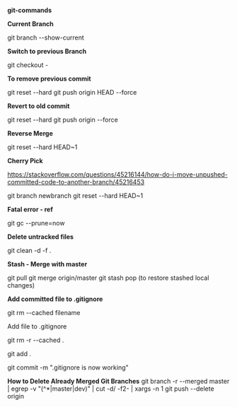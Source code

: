 **git-commands**


**Current Branch**	

git branch --show-current


**Switch to previous Branch**	

git checkout -

**To remove previous commit**	

git reset --hard <commit-id>
git push origin HEAD --force


**Revert to old commit**	

git reset --hard <commit-id>
git push origin <branch> --force

 **Reverse Merge**
 
 git reset --hard HEAD~1
 
 **Cherry Pick**	
 
 https://stackoverflow.com/questions/45216144/how-do-i-move-unpushed-committed-code-to-another-branch/45216453

 git branch newbranch
 git reset --hard HEAD~1


 **Fatal error - ref**

 git gc --prune=now


 **Delete untracked files**	

 git clean  -d  -f .

 **Stash - Merge with master** 

 git pull
 git merge origin/master
 git stash pop (to restore stashed local changes)


 **Add committed file to .gitignore**	

 git rm --cached filename

 Add file to .gitignore

 git rm -r --cached .

 git add .

 git commit -m ".gitignore is now working"
 
 
  **How to Delete Already Merged Git Branches**
 git branch -r --merged master | egrep -v "(^\*|master|dev)" | cut -d/ -f2- | xargs -n 1 git push --delete origin	
